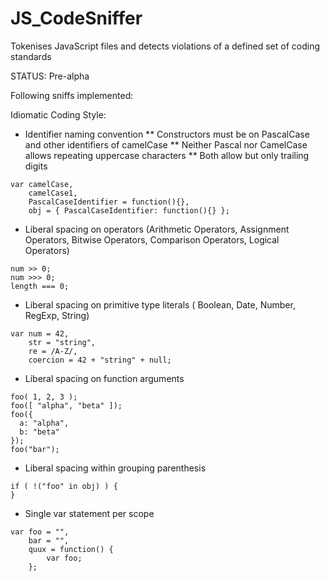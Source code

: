 JS_CodeSniffer
==============

Tokenises JavaScript files and detects violations of a defined set of coding standards

STATUS: Pre-alpha

Following sniffs implemented:

Idiomatic Coding Style:

* Identifier naming convention
** Constructors must be on PascalCase and other identifiers of camelCase
** Neither Pascal nor CamelCase allows repeating uppercase characters
** Both allow but only trailing digits

```
var camelCase,
    camelCase1,
    PascalCaseIdentifier = function(){},
    obj = { PascalCaseIdentifier: function(){} };
```

* Liberal spacing on operators (Arithmetic Operators, Assignment Operators, Bitwise Operators, Comparison Operators, Logical Operators)

```
num >> 0;
num >>> 0;
length === 0;
```

* Liberal spacing on primitive type literals ( Boolean, Date, Number, RegExp,  String)

```
var num = 42,
    str = "string",
    re = /A-Z/,
    coercion = 42 + "string" + null;
```

* Liberal spacing on function arguments

```
foo( 1, 2, 3 );
foo([ "alpha", "beta" ]);
foo({
  a: "alpha",
  b: "beta"
});
foo("bar");
```

* Liberal spacing within grouping parenthesis

```
if ( !("foo" in obj) ) {
}
```

* Single var statement per scope

```
var foo = "",
    bar = "",
    quux = function() {
        var foo;
    };
```